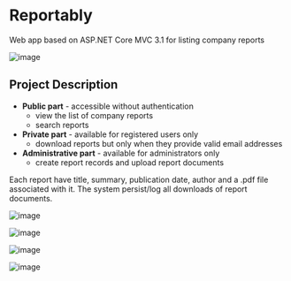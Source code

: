 # Reportably
Web app based on ASP.NET Core MVC 3.1 for listing company reports

![image](https://user-images.githubusercontent.com/44443424/74246647-8c1ea480-4ced-11ea-849d-98a56432124f.png)

## Project Description

* **Public part** -  accessible without authentication
  - view the list of company reports
  - search reports
* **Private part** - available for registered users only
  - download reports but only when they provide valid email addresses
* **Administrative part** - available for administrators only
  - create report records and upload report documents

Each report have title, summary, publication date, author and a .pdf file associated with it.
The system persist/log all downloads of report documents. 
 
![image](https://user-images.githubusercontent.com/44443424/74248297-0bad7300-4cf0-11ea-859e-0ff0da00653d.png)

![image](https://user-images.githubusercontent.com/44443424/74248422-3ac3e480-4cf0-11ea-94db-02a935d77ffc.png)

![image](https://user-images.githubusercontent.com/44443424/74248537-68109280-4cf0-11ea-93e6-7784378b0367.png)

![image](https://user-images.githubusercontent.com/44443424/74248660-97bf9a80-4cf0-11ea-9595-efe990f835ed.png)
